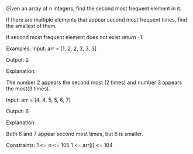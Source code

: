 Given an array of n integers, find the second most frequent element in it.



If there are multiple elements that appear second most frequent times, find the smallest of them.



If second most frequent element does not exist return -1.


Examples:
Input: arr = [1, 2, 2, 3, 3, 3]

Output: 2

Explanation:

The number 2 appears the second most (2 times) and number 3 appears the most(3 times). 

Input: arr = [4, 4, 5, 5, 6, 7]

Output: 6

Explanation:

Both 6 and 7 appear second most times, but 6 is smaller.

Constraints:
1 <= n <= 105
1 <= arr[i] <= 104